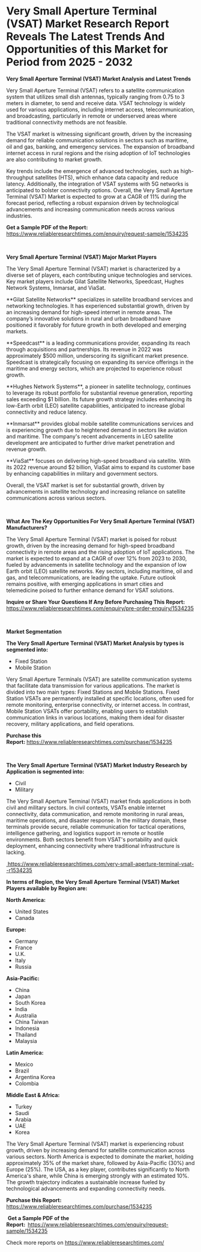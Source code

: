 <p><h1>Very Small Aperture Terminal (VSAT) Market Research Report Reveals The Latest Trends And Opportunities of this Market for Period from 2025 - 2032</h1></p><p><strong>Very Small Aperture Terminal (VSAT) Market Analysis and Latest Trends</strong></p>
<p><p>Very Small Aperture Terminal (VSAT) refers to a satellite communication system that utilizes small dish antennas, typically ranging from 0.75 to 3 meters in diameter, to send and receive data. VSAT technology is widely used for various applications, including internet access, telecommunication, and broadcasting, particularly in remote or underserved areas where traditional connectivity methods are not feasible. </p><p>The VSAT market is witnessing significant growth, driven by the increasing demand for reliable communication solutions in sectors such as maritime, oil and gas, banking, and emergency services. The expansion of broadband internet access in rural regions and the rising adoption of IoT technologies are also contributing to market growth. </p><p>Key trends include the emergence of advanced technologies, such as high-throughput satellites (HTS), which enhance data capacity and reduce latency. Additionally, the integration of VSAT systems with 5G networks is anticipated to bolster connectivity options. Overall, the Very Small Aperture Terminal (VSAT) Market is expected to grow at a CAGR of 11% during the forecast period, reflecting a robust expansion driven by technological advancements and increasing communication needs across various industries.</p></p>
<p><strong>Get a Sample PDF of the Report:&nbsp;</strong> <a href="https://www.reliableresearchtimes.com/enquiry/request-sample/1534235?utm_campaign=2475&utm_medium=2&utm_source=Github&utm_content=ia&utm_term=27022025&utm_id=very-small-aperture-terminal-vsat">https://www.reliableresearchtimes.com/enquiry/request-sample/1534235</a></p>
<p>&nbsp;</p>
<p><strong>Very Small Aperture Terminal (VSAT) Major Market Players</strong></p>
<p><p>The Very Small Aperture Terminal (VSAT) market is characterized by a diverse set of players, each contributing unique technologies and services. Key market players include Gilat Satellite Networks, Speedcast, Hughes Network Systems, Inmarsat, and ViaSat. </p><p>**Gilat Satellite Networks** specializes in satellite broadband services and networking technologies. It has experienced substantial growth, driven by an increasing demand for high-speed internet in remote areas. The company’s innovative solutions in rural and urban broadband have positioned it favorably for future growth in both developed and emerging markets.</p><p>**Speedcast** is a leading communications provider, expanding its reach through acquisitions and partnerships. Its revenue in 2022 was approximately $500 million, underscoring its significant market presence. Speedcast is strategically focusing on expanding its service offerings in the maritime and energy sectors, which are projected to experience robust growth.</p><p>**Hughes Network Systems**, a pioneer in satellite technology, continues to leverage its robust portfolio for substantial revenue generation, reporting sales exceeding $1 billion. Its future growth strategy includes enhancing its low-Earth orbit (LEO) satellite capabilities, anticipated to increase global connectivity and reduce latency.</p><p>**Inmarsat** provides global mobile satellite communications services and is experiencing growth due to heightened demand in sectors like aviation and maritime. The company's recent advancements in LEO satellite development are anticipated to further drive market penetration and revenue growth.</p><p>**ViaSat** focuses on delivering high-speed broadband via satellite. With its 2022 revenue around $2 billion, ViaSat aims to expand its customer base by enhancing capabilities in military and government sectors.</p><p>Overall, the VSAT market is set for substantial growth, driven by advancements in satellite technology and increasing reliance on satellite communications across various sectors.</p></p>
<p>&nbsp;</p>
<p><strong>What Are The Key Opportunities For Very Small Aperture Terminal (VSAT) Manufacturers?</strong></p>
<p><p>The Very Small Aperture Terminal (VSAT) market is poised for robust growth, driven by the increasing demand for high-speed broadband connectivity in remote areas and the rising adoption of IoT applications. The market is expected to expand at a CAGR of over 12% from 2023 to 2030, fueled by advancements in satellite technology and the expansion of low Earth orbit (LEO) satellite networks. Key sectors, including maritime, oil and gas, and telecommunications, are leading the uptake. Future outlook remains positive, with emerging applications in smart cities and telemedicine poised to further enhance demand for VSAT solutions.</p></p>
<p><strong>Inquire or Share Your Questions If Any Before Purchasing This Report:</strong> <a href="https://www.reliableresearchtimes.com/enquiry/pre-order-enquiry/1534235?utm_campaign=2475&utm_medium=2&utm_source=Github&utm_content=ia&utm_term=27022025&utm_id=very-small-aperture-terminal-vsat">https://www.reliableresearchtimes.com/enquiry/pre-order-enquiry/1534235</a></p>
<p>&nbsp;</p>
<p><strong>Market Segmentation</strong></p>
<p><strong>The Very Small Aperture Terminal (VSAT) Market Analysis by types is segmented into:</strong></p>
<p><ul><li>Fixed Station</li><li>Mobile Station</li></ul></p>
<p><p>Very Small Aperture Terminals (VSAT) are satellite communication systems that facilitate data transmission for various applications. The market is divided into two main types: Fixed Stations and Mobile Stations. Fixed Station VSATs are permanently installed at specific locations, often used for remote monitoring, enterprise connectivity, or internet access. In contrast, Mobile Station VSATs offer portability, enabling users to establish communication links in various locations, making them ideal for disaster recovery, military applications, and field operations.</p></p>
<p><strong>Purchase this Report:&nbsp;</strong><a href="https://www.reliableresearchtimes.com/purchase/1534235?utm_campaign=2475&utm_medium=2&utm_source=Github&utm_content=ia&utm_term=27022025&utm_id=very-small-aperture-terminal-vsat">https://www.reliableresearchtimes.com/purchase/1534235</a></p>
<p>&nbsp;</p>
<p><strong>The Very Small Aperture Terminal (VSAT) Market Industry Research by Application is segmented into:</strong></p>
<p><ul><li>Civil</li><li>Military</li></ul></p>
<p><p>The Very Small Aperture Terminal (VSAT) market finds applications in both civil and military sectors. In civil contexts, VSATs enable internet connectivity, data communication, and remote monitoring in rural areas, maritime operations, and disaster response. In the military domain, these terminals provide secure, reliable communication for tactical operations, intelligence gathering, and logistics support in remote or hostile environments. Both sectors benefit from VSAT's portability and quick deployment, enhancing connectivity where traditional infrastructure is lacking.</p></p>
<p><a href="https://www.reliableresearchtimes.com/very-small-aperture-terminal-vsat--r1534235?utm_campaign=2475&utm_medium=2&utm_source=Github&utm_content=ia&utm_term=27022025&utm_id=very-small-aperture-terminal-vsat">&nbsp;https://www.reliableresearchtimes.com/very-small-aperture-terminal-vsat--r1534235</a></p>
<p><strong>In terms of Region, the Very Small Aperture Terminal (VSAT) Market Players available by Region are:</strong></p>
<p>
    <p> <strong> North America: </strong>
        <ul>
            <li>United States</li>
            <li>Canada</li>
        </ul>
        </p> 
    <p> <strong> Europe: </strong>
        <ul>
            <li>Germany</li>
            <li>France</li>
            <li>U.K.</li>
            <li>Italy</li>
            <li>Russia</li>
        </ul>
        </p> 
    <p> <strong> Asia-Pacific: </strong>
        <ul>
            <li>China</li>
            <li>Japan</li>
            <li>South Korea</li>
            <li>India</li>
            <li>Australia</li>
            <li>China Taiwan</li>
            <li>Indonesia</li>
            <li>Thailand</li>
            <li>Malaysia</li>
        </ul>
        </p> 
    <p> <strong> Latin America: </strong>
        <ul>
            <li>Mexico</li>
            <li>Brazil</li>
            <li>Argentina Korea</li>
            <li>Colombia</li>
        </ul>
        </p> 
    <p> <strong> Middle East & Africa: </strong>
        <ul>
            <li>Turkey</li>
            <li>Saudi</li>
            <li>Arabia</li>
            <li>UAE</li>
            <li>Korea</li>
        </ul>
    </p>
    </p>
<p><p>The Very Small Aperture Terminal (VSAT) market is experiencing robust growth, driven by increasing demand for satellite communication across various sectors. North America is expected to dominate the market, holding approximately 35% of the market share, followed by Asia-Pacific (30%) and Europe (25%). The USA, as a key player, contributes significantly to North America's share, while China is emerging strongly with an estimated 10%. The growth trajectory indicates a sustainable increase fueled by technological advancements and expanding connectivity needs.</p></p>
<p><strong>Purchase this Report: </strong><a href="https://www.reliableresearchtimes.com/purchase/1534235?utm_campaign=2475&utm_medium=2&utm_source=Github&utm_content=ia&utm_term=27022025&utm_id=very-small-aperture-terminal-vsat">https://www.reliableresearchtimes.com/purchase/1534235</a></p>
<p>&nbsp;<strong>Get a Sample PDF of the Report:&nbsp;&nbsp;</strong><a href="https://www.reliableresearchtimes.com/enquiry/request-sample/1534235?utm_campaign=2475&utm_medium=2&utm_source=Github&utm_content=ia&utm_term=27022025&utm_id=very-small-aperture-terminal-vsat">https://www.reliableresearchtimes.com/enquiry/request-sample/1534235</a></p>
<p><strong></strong></p>
<p>Check more reports on <a href="https://www.reliableresearchtimes.com/?utm_campaign=2475&utm_medium=2&utm_source=Github&utm_content=ia&utm_term=27022025&utm_id=very-small-aperture-terminal-vsat">https://www.reliableresearchtimes.com/</a></p>